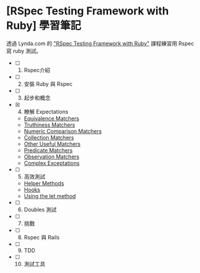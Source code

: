 # [RSpec Testing Framework with Ruby] 學習筆記

透過 Lynda.com 的 ["RSpec Testing Framework with Ruby"](https://www.lynda.com/Ruby-tutorials/RSpec-Testing-Framework-Ruby/183884-2.html) 課程練習用 Rspec 寫 ruby 測試。

- [ ] 1. Rspec介紹
- [ ] 2. 安裝 Ruby 與 Rspec
- [ ] 3. 起步和概念
- [x] 4. 瞭解 Expectations
  - [Equivalence Matchers](https://github.com/dosmanthus/rspec_framework_with_ruby/tree/master/04_Working_with_Expectations/04_01_equivalence_matchers)
  - [Truthiness Matchers](https://github.com/dosmanthus/rspec_framework_with_ruby/tree/master/04_Working_with_Expectations/04_02_truthiness_matchers)
  - [Numeric Comparison Matchers](https://github.com/dosmanthus/rspec_framework_with_ruby/tree/master/04_Working_with_Expectations/04_03_numeric_comparison_matchers)
  - [Collection Matchers](https://github.com/dosmanthus/rspec_framework_with_ruby/tree/master/04_Working_with_Expectations/04_04_collection_matchers)
  - [Other Useful Matchers](https://github.com/dosmanthus/rspec_framework_with_ruby/tree/master/04_Working_with_Expectations/04_05_other_useful_matchers)
  - [Predicate Matchers](https://github.com/dosmanthus/rspec_framework_with_ruby/tree/master/04_Working_with_Expectations/04_06_predicate_matchers)
  - [Observation Matchers](https://github.com/dosmanthus/rspec_framework_with_ruby/tree/master/04_Working_with_Expectations/04_07_observation_matchers)
  - [Complex Exceptations](https://github.com/dosmanthus/rspec_framework_with_ruby/tree/master/04_Working_with_Expectations/04_08_complex_exceptations)
- [ ] 5. 高效測試
  - [Helper Methods](https://github.com/dosmanthus/rspec_framework_with_ruby/tree/master/05_Testing_Efficiently/05_01_helper_methods)
  - [Hooks](https://github.com/dosmanthus/rspec_framework_with_ruby/tree/master/05_Testing_Efficiently/05_02_hooks)
  - [Using the let method](https://github.com/dosmanthus/rspec_framework_with_ruby/tree/master/05_Testing_Efficiently/05_03_using_the_let_method)
- [ ] 6. Doubles 測試
- [ ] 7. 挑戰
- [ ] 8. Rspec 與 Rails
- [ ] 9. TDD
- [ ] 10. 測試工具
